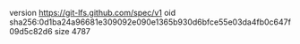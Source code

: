 version https://git-lfs.github.com/spec/v1
oid sha256:0d1ba24a96681e309092e090e1365b930d6bfce55e03da4fb0c647f09d5c82d6
size 4787
